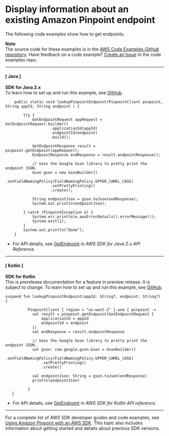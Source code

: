 # Display information about an existing Amazon Pinpoint endpoint<a name="example_pinpoint_GetEndpoint_section"></a>

The following code examples show how to get endpoints\.

**Note**  
The source code for these examples is in the [AWS Code Examples GitHub repository](https://github.com/awsdocs/aws-doc-sdk-examples)\. Have feedback on a code example? [Create an Issue](https://github.com/awsdocs/aws-doc-sdk-examples/issues/new/choose) in the code examples repo\. 

------
#### [ Java ]

**SDK for Java 2\.x**  
 To learn how to set up and run this example, see [GitHub](https://github.com/awsdocs/aws-doc-sdk-examples/tree/main/javav2/example_code/pinpoint#readme)\. 
  

```
    public static void lookupPinpointEndpoint(PinpointClient pinpoint, String appId, String endpoint ) {

        try {
            GetEndpointRequest appRequest = GetEndpointRequest.builder()
                    .applicationId(appId)
                    .endpointId(endpoint)
                    .build();

            GetEndpointResponse result = pinpoint.getEndpoint(appRequest);
            EndpointResponse endResponse = result.endpointResponse();

            // Uses the Google Gson library to pretty print the endpoint JSON.
            Gson gson = new GsonBuilder()
                    .setFieldNamingPolicy(FieldNamingPolicy.UPPER_CAMEL_CASE)
                    .setPrettyPrinting()
                    .create();

            String endpointJson = gson.toJson(endResponse);
            System.out.println(endpointJson);

        } catch (PinpointException e) {
            System.err.println(e.awsErrorDetails().errorMessage());
            System.exit(1);
        }
        System.out.println("Done");
    }
```
+  For API details, see [GetEndpoint](https://docs.aws.amazon.com/goto/SdkForJavaV2/pinpoint-2016-12-01/GetEndpoint) in *AWS SDK for Java 2\.x API Reference*\. 

------
#### [ Kotlin ]

**SDK for Kotlin**  
This is prerelease documentation for a feature in preview release\. It is subject to change\.
 To learn how to set up and run this example, see [GitHub](https://github.com/awsdocs/aws-doc-sdk-examples/tree/main/kotlin/services/pinpoint#code-examples)\. 
  

```
suspend fun lookupPinpointEndpoint(appId: String?, endpoint: String?) {

          PinpointClient { region = "us-west-2" }.use { pinpoint ->
            val result = pinpoint.getEndpoint(GetEndpointRequest {
                applicationId = appId
                endpointId = endpoint
            })
            val endResponse = result.endpointResponse

            // Uses the Google Gson library to pretty print the endpoint JSON.
            val gson: com.google.gson.Gson = GsonBuilder()
                .setFieldNamingPolicy(FieldNamingPolicy.UPPER_CAMEL_CASE)
                .setPrettyPrinting()
                .create()

            val endpointJson: String = gson.toJson(endResponse)
            println(endpointJson)

          }
   }
```
+  For API details, see [GetEndpoint](https://github.com/awslabs/aws-sdk-kotlin#generating-api-documentation) in *AWS SDK for Kotlin API reference*\. 

------

For a complete list of AWS SDK developer guides and code examples, see [Using Amazon Pinpoint with an AWS SDK](sdk-general-information-section.md)\. This topic also includes information about getting started and details about previous SDK versions\.